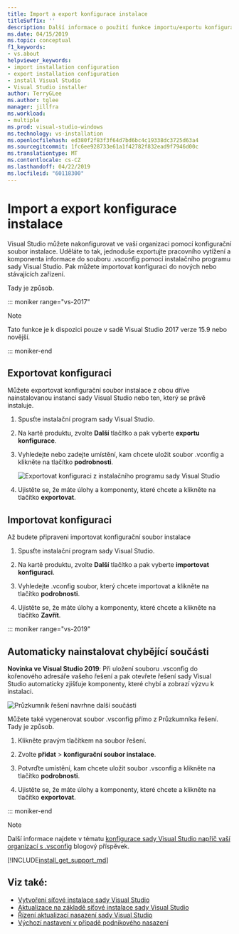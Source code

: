 ```yaml
---
title: Import a export konfigurace instalace
titleSuffix: ''
description: Další informace o použití funkce importu/exportu konfigurace v sadě Visual Studio
ms.date: 04/15/2019
ms.topic: conceptual
f1_keywords:
- vs.about
helpviewer_keywords:
- import installation configuration
- export installation configuration
- install Visual Studio
- Visual Studio installer
author: TerryGLee
ms.author: tglee
manager: jillfra
ms.workload:
- multiple
ms.prod: visual-studio-windows
ms.technology: vs-installation
ms.openlocfilehash: ed380f2f83f3f64d7bd6bc4c19338dc3725d63a4
ms.sourcegitcommit: 1fc6ee928733e61a1f42782f832ead9f7946d00c
ms.translationtype: MT
ms.contentlocale: cs-CZ
ms.lasthandoff: 04/22/2019
ms.locfileid: "60118300"
---
```

# <a name="import-or-export-installation-configurations"></a>Import a export konfigurace instalace

Visual Studio můžete nakonfigurovat ve vaší organizaci pomocí konfigurační soubor instalace. Uděláte to tak, jednoduše exportujte pracovního vytížení a komponenta informace do souboru .vsconfig pomocí instalačního programu sady Visual Studio. Pak můžete importovat konfiguraci do nových nebo stávajících zařízení.

Tady je způsob.

::: moniker range="vs-2017"

> [!NOTE]
> Tato funkce je k dispozici pouze v sadě Visual Studio 2017 verze 15.9 nebo novější.

::: moniker-end

## <a name="export-a-configuration"></a>Exportovat konfiguraci

Můžete exportovat konfigurační soubor instalace z obou dříve nainstalovanou instanci sady Visual Studio nebo ten, který se právě instaluje.

1. Spusťte instalační program sady Visual Studio.

1. Na kartě produktu, zvolte **Další** tlačítko a pak vyberte **exportu konfigurace**.

1. Vyhledejte nebo zadejte umístění, kam chcete uložit soubor .vconfig a klikněte na tlačítko **podrobnosti**.

   ![Exportovat konfiguraci z instalačního programu sady Visual Studio](../install/media/vs-2019/export-configuration-confirmation.png)

1. Ujistěte se, že máte úlohy a komponenty, které chcete a klikněte na tlačítko **exportovat**.

## <a name="import-a-configuration"></a>Importovat konfiguraci

Až budete připraveni importovat konfigurační soubor instalace

1. Spusťte instalační program sady Visual Studio.

1. Na kartě produktu, zvolte **Další** tlačítko a pak vyberte **importovat konfiguraci**.

1. Vyhledejte .vconfig soubor, který chcete importovat a klikněte na tlačítko **podrobnosti**.

1. Ujistěte se, že máte úlohy a komponenty, které chcete a klikněte na tlačítko **Zavřít**.

::: moniker range="vs-2019"

## <a name="automatically-install-missing-components"></a>Automaticky nainstalovat chybějící součásti

**Novinka ve Visual Studio 2019**: Při uložení souboru .vsconfig do kořenového adresáře vašeho řešení a pak otevřete řešení sady Visual Studio automaticky zjišťuje komponenty, které chybí a zobrazí výzvu k instalaci.

![Průzkumník řešení navrhne další součásti](../install/media/vs-2019/solution-explorer-config-file.png)

Můžete také vygenerovat soubor .vsconfig přímo z Průzkumníka řešení. Tady je způsob.

1. Klikněte pravým tlačítkem na soubor řešení.

1. Zvolte **přidat** > **konfigurační soubor instalace**.

1. Potvrďte umístění, kam chcete uložit soubor .vsconfig a klikněte na tlačítko **podrobnosti**.

1. Ujistěte se, že máte úlohy a komponenty, které chcete a klikněte na tlačítko **exportovat**.

::: moniker-end

> [!NOTE]
> Další informace najdete v tématu [konfigurace sady Visual Studio napříč vaší organizací s .vsconfig](https://devblogs.microsoft.com/setup/configure-visual-studio-across-your-organization-with-vsconfig/) blogový příspěvek.

[!INCLUDE[install_get_support_md](includes/install_get_support_md.md)]

## <a name="see-also"></a>Viz také:

* [Vytvoření síťové instalace sady Visual Studio](create-a-network-installation-of-visual-studio.md)
* [Aktualizace na základě síťové instalace sady Visual Studio](update-a-network-installation-of-visual-studio.md)
* [Řízení aktualizací nasazení sady Visual Studio](controlling-updates-to-visual-studio-deployments.md)
* [Výchozí nastavení v případě podnikového nasazení](set-defaults-for-enterprise-deployments.md)
